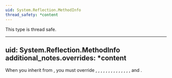 ```yaml
---
uid: System.Reflection.MethodInfo
thread_safety: *content
---
```


This type is thread safe.


---
uid: System.Reflection.MethodInfo
additional_notes.overrides: *content
---

<p>When you inherit from <xref href="System.Reflection.MethodInfo"></xref>, you must override <xref href="System.Reflection.MethodInfo.GetBaseDefinition"></xref>, <xref href="System.Reflection.MethodInfo.ReturnType"></xref>, <xref href="System.Reflection.MethodInfo.ReturnTypeCustomAttributes"></xref>, <xref href="System.Reflection.MethodBase.GetParameters"></xref>, <xref href="System.Reflection.MethodBase.GetMethodImplementationFlags"></xref>, <xref href="System.Reflection.MethodBase.MethodHandle"></xref>, <xref href="System.Reflection.MethodBase.Attributes"></xref>, <xref href="System.Reflection.MethodBase.Invoke(System.Object,System.Reflection.BindingFlags,System.Reflection.Binder,System.Object[],System.Globalization.CultureInfo)"></xref>, <xref href="System.Reflection.MemberInfo.Name"></xref>, <xref href="System.Reflection.MemberInfo.MemberType"></xref>, <xref href="System.Reflection.MemberInfo.DeclaringType"></xref>, <xref href="System.Reflection.MemberInfo.ReflectedType"></xref>, <xref href="System.Reflection.MemberInfo.GetCustomAttributes(System.Boolean)"></xref>, <xref href="System.Reflection.MemberInfo.GetCustomAttributes(System.Type,System.Boolean)"></xref>, and <xref href="System.Reflection.MemberInfo.IsDefined(System.Type,System.Boolean)"></xref>.</p>


